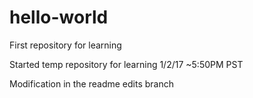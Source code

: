 # hello-world
First repository for learning

Started temp repository for learning 1/2/17 ~5:50PM PST

Modification in the readme edits branch
